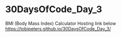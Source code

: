 # 30DaysOfCode_Day_3
BMI (Body Mass Index) Calculator 
Hosting link below 
https://tobipeters.github.io/30DaysOfCode_Day_3/
